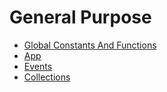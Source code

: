 # General Purpose

- [Global Constants And Functions](global-constants-and-functions.md)
- [App](../core-utility-libraries/app.md)
- [Events](events.md)
- [Collections](collections.md)
